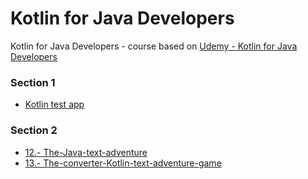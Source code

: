 # Kotlin for Java Developers
Kotlin for Java Developers - course based on [Udemy - Kotlin for Java Developers](https://www.udemy.com/share/101Zr6BkIcdF5VQXo=/)

### Section 1

- [Kotlin test app](https://github.com/Fox-McCloud-MX/Kotlin-for-Java-Developers/tree/master/Section-1/kotlin-test)

### Section 2

- [12.- The-Java-text-adventure](https://github.com/Fox-McCloud-MX/Kotlin-for-Java-Developers/tree/master/Section-2/12-The-Java-text-adventure)
- [13.- The-converter-Kotlin-text-adventure-game](https://github.com/Fox-McCloud-MX/Kotlin-for-Java-Developers/tree/master/Section-2/13-The-converter-Kotlin-text-adventure-game)